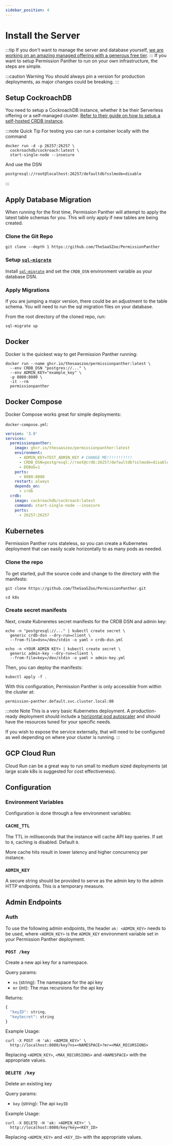 ```yaml
---
sidebar_position: 4
---
```


# Install the Server

:::tip
If you don't want to manage the server and database yourself, [we are working on an amazing managed offering with a generous free tier](https://permissionpanther.com?ref=docs).
:::
If you want to setup Permission Panther to run on your own infrastructure, the steps are simple.

:::caution Warning
You should always pin a version for production deployments, as major changes could be breaking.
:::

## Setup CockroachDB

You need to setup a CockroachDB instance, whether it be their Serverless offering or a self-managed cluster. [Refer to their guide on how to setup a self-hosted CRDB instance](https://www.cockroachlabs.com/docs/stable/deploy-cockroachdb-on-premises.html).

:::note Quick Tip
For testing you can run a container locally with the command

```
docker run -d -p 26257:26257 \
  cockroachdb/cockroach:latest \
  start-single-node --insecure
```

And use the DSN

```
postgresql://root@localhost:26257/defaultdb?sslmode=disable
```
:::

## Apply Database Migration

When running for the first time, Permission Panther will attempt to apply the latest table schemas for you. This will only apply if new tables are being created.

### Clone the Git Repo

```
git clone --depth 1 https://github.com/TheSaaSZoo/PermissionPanther
```

### Setup [`sql-migrate`](https://github.com/rubenv/sql-migrate)
Install [`sql-migrate`](https://github.com/rubenv/sql-migrate) and set the `CRDB_DSN` environment variable as your database DSN.

### Apply Migrations

If you are jumping a major version, there could be an adjustment to the table schema. You will need to run the sql migration files on your database.

From the root directory of the cloned repo, run:

```
sql-migrate up
```

## Docker

Docker is the quickest way to get Permission Panther running:

```
docker run --name ghcr.io/thesaaszoo/permissionpanther:latest \
  --env CRDB_DSN "postgres://..." \
  --env ADMIN_KEY="example_key" \
  -p 8080:8080 \
  -it --rm
  permissionpanther
```

## Docker Compose

Docker Compose works great for simple deployments:

`docker-compose.yml`:

```yml
version: '3.9'
services:
  permissionpanther:
    image: ghcr.io/thesaaszoo/permissionpanther:latest
    environment:
      - ADMIN_KEY=TEST_ADMIN_KEY # CHANGE ME!!!!!!!!!!!
      - CRDB_DSN=postgresql://root@crdb:26257/defaultdb?sslmode=disable
      - DEBUG=1
    ports:
      - 8080:8080
    restart: always
    depends_on:
      - crdb
  crdb:
    image: cockroachdb/cockroach:latest
    command: start-single-node --insecure
    ports:
      - 26257:26257

```

## Kubernetes

Permission Panther runs stateless, so you can create a Kubernetes deployment that can easily scale horizontally to as many pods as needed.

### Clone the repo

To get started, pull the source code and change to the directory with the manifests:

```
git clone https://github.com/TheSaaSZoo/PermissionPanther.git

cd k8s
```

### Create secret manifests

Next, create Kubneretes secret manifests for the CRDB DSN and admin key:

```
echo -n "postgresql://..." | kubectl create secret \
  generic crdb-dsn --dry-run=client \
  --from-file=dsn=/dev/stdin -o yaml > crdb-dsn.yml
```

```
echo -n <YOUR ADMIN KEY> | kubectl create secret \
  generic admin-key --dry-run=client \
  --from-file=key=/dev/stdin -o yaml > admin-key.yml
```

Then, you can deploy the manifests:

```
kubectl apply -f .
```

With this configuration, Permission Panther is only accessible from within the cluster at:
```
permission-panther.default.svc.cluster.local:80
```

:::note Note
This is a very basic Kubernetes deployment. A production-ready deployment should include a [horizontal pod autoscaler](https://kubernetes.io/docs/tasks/run-application/horizontal-pod-autoscale/) and should have the resources tuned for your specific needs.

If you wish to expose the service externally, that will need to be configured as well depending on where your cluster is running.
:::

## GCP Cloud Run

Cloud Run can be a great way to run small to medium sized deployments (at large scale k8s is suggested for cost effectiveness).

## Configuration

### Environment Variables

Configuration is done through a few environment variables:

### `CACHE_TTL`

The TTL in milliseconds that the instance will cache API key queries. If set to `0`, caching is disabled. Default `0`.

More cache hits result in lower latency and higher concurrency per instance.

### `ADMIN_KEY`

A secure string should be provided to serve as the admin key to the admin HTTP endpoints. This is a temporary measure.


## Admin Endpoints

### Auth

To use the following admin endpoints, the header `ak: <ADMIN_KEY>` needs to be used, where `<ADMIN_KEY>` is the `ADMIN_KEY` environment variable set in your Permission Panther deployment.

### `POST /key`

Create a new api key for a namespace.

Query params:
  - `ns` (string): The namespace for the api key
  - `mr` (int): The max recursions for the api key

Returns:
```js
{
  "keyID": string,
  "keySecret": string
}
```

Example Usage:
```
curl -X POST -H 'ak: <ADMIN_KEY>' \
  http://localhost:8080/key?ns=<NAMESPACE>?mr=<MAX_RECURSIONS>
```

Replacing `<ADMIN_KEY>`, `<MAX_RECURSIONS>` and `<NAMESPACE>` with the appropriate values.

### `DELETE /key`

Delete an existing key

Query params:
  - `key` (string): The api `keyID`

Example Usage:

```
curl -X DELETE -H 'ak: <ADMIN_KEY>' \
  http://localhost:8080/key?key=<KEY_ID>
```

Replacing `<ADMIN_KEY>` and `<KEY_ID>` with the appropriate values.
